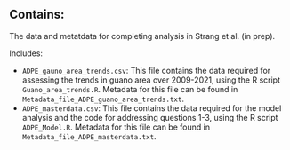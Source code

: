 ## Contains:
The data and metatdata for completing analysis in Strang et al. (in prep).

Includes:
- `ADPE_gauno_area_trends.csv`: This file contains the data required for assessing the trends in guano area over 2009-2021, using the R script `Guano_area_trends.R`. Metadata for this file can be found in `Metadata_file_ADPE_guano_area_trends.txt`.
- `ADPE_masterdata.csv`: This file contains the data required for the model analysis and the code for addressing questions 1-3, using the R script `ADPE_Model.R`. Metadata for this file can be found in `Metadata_file_ADPE_masterdata.txt`.
